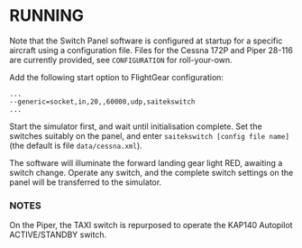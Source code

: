 # RUNNING

Note that the Switch Panel software is configured at startup for a
specific aircraft using a configuration file. Files for the Cessna 172P and Piper 28-116 are currently provided, see `CONFIGURATION` for roll-your-own.

Add the following start option to FlightGear configuration:

	...
	--generic=socket,in,20,,60000,udp,saitekswitch
	...

Start the simulator first, and wait until initialisation complete.
Set the switches suitably on the panel, and enter `saitekswitch [config file name]` (the default is file `data/cessna.xml`).

The software will illuminate the forward landing gear light RED,
awaiting a switch change. Operate any switch, and the complete switch
settings on the panel will be transferred to the simulator.

### NOTES

On the Piper, the TAXI switch is repurposed to operate the KAP140 Autopilot 
ACTIVE/STANDBY switch.

